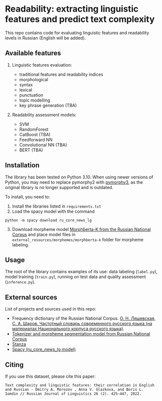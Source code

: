 # Readability: extracting linguistic features and predict text complexity 

This repo contains code for evaluating linguistic features and readability levels in Russian (English will be added).

## Available features

1. Linguistic features evaluation:
   - traditional features and readability indices
   - morphological
   - syntax
   - lexical
   - punctuation
   - topic modelling 
   - key phrase generation (TBA)

2. Readability assessment models:
   - SVM
   - RandomForest
   - CatBoost (TBA)
   - Feedforward NN
   - Convolutional NN (TBA)
   - BERT (TBA)

## Installation

The library has been tested on Python 3.10. When using newer versions of Python, you may need to replace pymorphy2 with [pymorphy3](https://github.com/no-plagiarism/pymorphy3), as the original library is no longer supported and is outdated.

To install, you need to:
1. Install the libraries listed in `requirements.txt`
2. Load the spacy model with the command
```
python -m spacy download ru_core_news_lg
```
3. Download morpheme model [Morphberta-K from the Russian National Corpus](https://ruscorpora.ru/license-content/neuromodels#section-15) and place model files in `external_resources/morphemes/morphberta-k` folder for morpheme labeling.

## Usage

The root of the library contains examples of its use: data labeling (`label.py`), model training (`train.py`), running on test data and quality assessment (`inference.py`).

## External sources

List of projects and sources used in this repo:
 - Frequency dictionary of the Russian National Corpus. [О. Н. Ляшевская, С. А. Шаров. Частотный словарь современного русского языка (на материалах Национального корпуса русского языка)](http://dict.ruslang.ru/freq.php).
 - [Tokenizer and morpheme segmentation model from Russian National Corpus](https://ruscorpora.ru/en/license-content/neuromodels)
 - [Stanza](https://stanfordnlp.github.io/stanza/)
 - [Spacy (ru_core_news_lg model)](https://spacy.io/models)

## Citing
If you use this dataset, please cite this paper:

``Text complexity and linguistic features: their correlation in English and Russian - Dmitry A. Morozov , Anna V. Glazkova, and Boris L. Iomdin // Russian Journal of Linguistics 26 (2). 425–447, 2022.``

